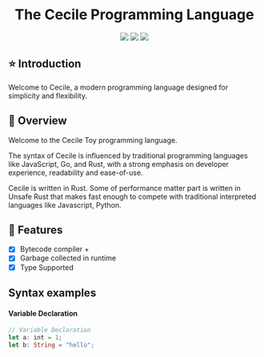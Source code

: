 
<h1 align="center">The Cecile Programming Language</h1>

<p align="center">
  <img src="https://img.shields.io/crates/d/Cecile?style=for-the-badge" />
  <img src="https://img.shields.io/crates/l/Cecile?style=for-the-badge" />
  <img src="https://img.shields.io/github/stars/Hollowloki/Cecile?style=for-the-badge&logo=trustpilot" />
  


</p>


## ⭐ Introduction

Welcome to Cecile, a modern programming language designed for simplicity and flexibility.

## 🍎 Overview

Welcome to the Cecile Toy programming language.

The syntax of Cecile is influenced by traditional programming languages like JavaScript, Go, and Rust, with a strong emphasis on developer experience, readability and ease-of-use.

Cecile is written in Rust. Some of performance matter part is written in Unsafe Rust that makes fast enough to compete with traditional interpreted languages like Javascript, Python.

## 📕 Features

- [x] Bytecode compiler + 
- [x] Garbage collected in runtime
- [x] Type Supported

## Syntax examples

#### Variable Declaration
```rust
// Variable Declaration
let a: int = 1;
let b: String = "hello";
```

[crates.io-download]: https://img.shields.io/crates/d/Cecile
